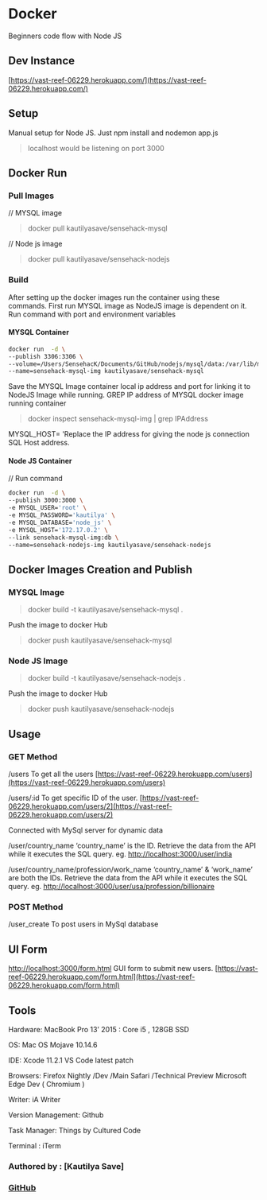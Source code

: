 # Docker

Beginners code flow with Node JS

## Dev Instance

[https://vast-reef-06229.herokuapp.com/](https://vast-reef-06229.herokuapp.com/)

## Setup

Manual setup for Node JS. Just npm install and nodemon app.js

> localhost would be listening on port 3000

## Docker Run

### Pull Images

// MYSQL image

> docker pull kautilyasave/sensehack-mysql

// Node js image

> docker pull kautilyasave/sensehack-nodejs

### Build

After setting up the docker images run the container using these commands. First run MYSQL image as NodeJS image is dependent on it. Run command with port and environment variables

#### MYSQL Container

```bash
docker run  -d \
--publish 3306:3306 \
--volume=/Users/SensehacK/Documents/GitHub/nodejs/mysql/data:/var/lib/mysql \
--name=sensehack-mysql-img kautilyasave/sensehack-mysql
```

Save the MYSQL Image container local ip address and port for linking it to NodeJS Image while running. GREP IP address of MYSQL docker image running container

> docker inspect sensehack-mysql-img \| grep IPAddress

MYSQL\_HOST= 'Replace the IP address for giving the node js connection SQL Host address.

#### Node JS Container

// Run command

```bash
docker run  -d \
--publish 3000:3000 \
-e MYSQL_USER='root' \
-e MYSQL_PASSWORD='kautilya' \
-e MYSQL_DATABASE='node_js' \
-e MYSQL_HOST='172.17.0.2' \
--link sensehack-mysql-img:db \
--name=sensehack-nodejs-img kautilyasave/sensehack-nodejs
```

## Docker Images Creation and Publish

### MYSQL Image

> docker build -t kautilyasave/sensehack-mysql .

Push the image to docker Hub

> docker push kautilyasave/sensehack-mysql

### Node JS Image

> docker build -t kautilyasave/sensehack-nodejs .

Push the image to docker Hub

> docker push kautilyasave/sensehack-nodejs

## Usage

### GET Method

/users To get all the users [https://vast-reef-06229.herokuapp.com/users](https://vast-reef-06229.herokuapp.com/users)

/users/:id To get specific ID of the user. [https://vast-reef-06229.herokuapp.com/users/2](https://vast-reef-06229.herokuapp.com/users/2)

Connected with MySql server for dynamic data

/user/country\_name ‘country\_name’ is the ID. Retrieve the data from the API while it executes the SQL query. eg. [http://localhost:3000/user/india](http://localhost:3000/user/india)

/user/country\_name/profession/work\_name ‘country\_name’ & ‘work\_name’ are both the IDs. Retrieve the data from the API while it executes the SQL query. eg. [http://localhost:3000/user/usa/profession/billionaire](http://localhost:3000/user/usa/profession/billionaire)

### POST Method

/user\_create To post users in MySql database

## UI Form

[http://localhost:3000/form.html](http://localhost:3000/form.html) GUI form to submit new users. [https://vast-reef-06229.herokuapp.com/form.html](https://vast-reef-06229.herokuapp.com/form.html)

## Tools

Hardware: MacBook Pro 13’ 2015 : Core i5 , 128GB SSD

OS: Mac OS Mojave 10.14.6

IDE: Xcode 11.2.1 VS Code latest patch

Browsers: Firefox Nightly /Dev /Main Safari /Technical Preview Microsoft Edge Dev \( Chromium \)

Writer: iA Writer

Version Management: Github

Task Manager: Things by Cultured Code

Terminal : iTerm

### Authored by : \[Kautilya Save\]

### [GitHub](https://github.com/SensehacK)

